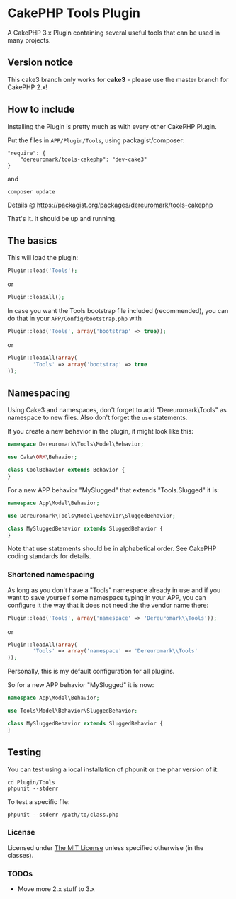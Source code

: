 # CakePHP Tools Plugin

A CakePHP 3.x Plugin containing several useful tools that can be used in many projects.


## Version notice

This cake3 branch only works for **cake3** - please use the master branch for CakePHP 2.x!


## How to include
Installing the Plugin is pretty much as with every other CakePHP Plugin.

Put the files in `APP/Plugin/Tools`, using packagist/composer:
```
"require": {
	"dereuromark/tools-cakephp": "dev-cake3"
}
```
and

	composer update

Details @ https://packagist.org/packages/dereuromark/tools-cakephp

That's it. It should be up and running.

## The basics
This will load the plugin:
```php
Plugin::load('Tools');
```
or
```php
Plugin::loadAll();
```

In case you want the Tools bootstrap file included (recommended), you can do that in your `APP/Config/bootstrap.php` with

```php
Plugin::load('Tools', array('bootstrap' => true));
```

or

```php
Plugin::loadAll(array(
		'Tools' => array('bootstrap' => true
));
```

## Namespacing
Using Cake3 and namespaces, don't forget to add "Dereuromark\Tools" as namespace to new files.
Also don't forget the `use` statements.

If you create a new behavior in the plugin, it might look like this:
```php
namespace Dereuromark\Tools\Model\Behavior;

use Cake\ORM\Behavior;

class CoolBehavior extends Behavior {
}
```

For a new APP behavior "MySlugged" that extends "Tools.Slugged" it is:
```php
namespace App\Model\Behavior;

use Dereuromark\Tools\Model\Behavior\SluggedBehavior;

class MySluggedBehavior extends SluggedBehavior {
}
```
Note that use statements should be in alphabetical order.
See CakePHP coding standards for details.

### Shortened namespacing
As long as you don't have a "Tools" namespace already in use and if you want to save
yourself some namespace typing in your APP, you can configure it the way that it does not need the
the vendor name there:

```php
Plugin::load('Tools', array('namespace' => 'Dereuromark\\Tools'));
```

or

```php
Plugin::loadAll(array(
		'Tools' => array('namespace' => 'Dereuromark\\Tools'
));
```
Personally, this is my default configuration for all plugins.

So for a new APP behavior "MySlugged" it is now:
```php
namespace App\Model\Behavior;

use Tools\Model\Behavior\SluggedBehavior;

class MySluggedBehavior extends SluggedBehavior {
}
```

## Testing
You can test using a local installation of phpunit or the phar version of it:

	cd Plugin/Tools
	phpunit --stderr

To test a specific file:

	phpunit --stderr /path/to/class.php

### License
Licensed under [The MIT License](http://www.opensource.org/licenses/mit-license.php)
unless specified otherwise (in the classes).

### TODOs

* Move more 2.x stuff to 3.x

